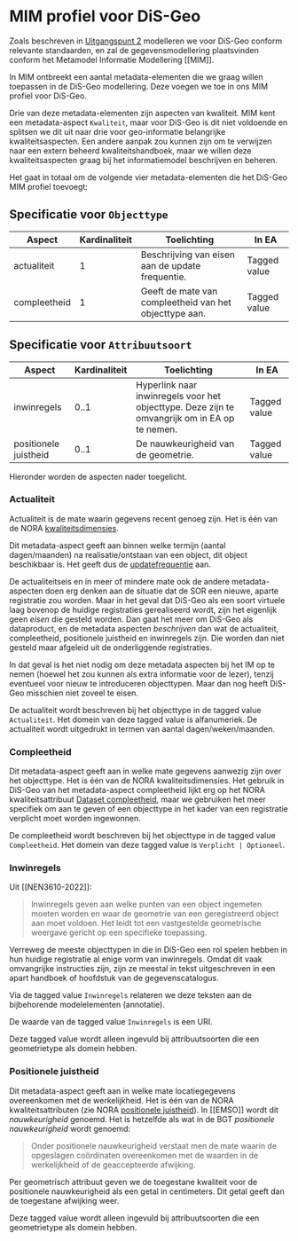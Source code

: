# MIM profiel voor DiS-Geo

Zoals beschreven in [Uitgangspunt 2](https://geonovum.github.io/disgeo-imsor/modelleerprincipes/#u2-informatiemodel-maakt-gebruik-van-relevante-standaarden) modelleren we voor DiS-Geo conform relevante standaarden, en zal de gegevensmodellering plaatsvinden conform het Metamodel Informatie Modellering [[MIM]].

In MIM ontbreekt een aantal metadata-elementen die we graag willen toepassen in de DiS-Geo modellering. Deze voegen we toe in ons MIM profiel voor DiS-Geo. 

Drie van deze metadata-elementen zijn aspecten van kwaliteit. MIM kent een metadata-aspect `Kwaliteit`, maar voor DiS-Geo is dit niet voldoende en splitsen we dit uit naar drie voor geo-informatie belangrijke kwaliteitsaspecten. Een andere aanpak zou kunnen zijn om te verwijzen naar een extern beheerd kwaliteitshandboek, maar we willen deze kwaliteitsaspecten graag bij het informatiemodel beschrijven en beheren. 

Het gaat in totaal om de volgende vier metadata-elementen die het DiS-Geo MIM profiel toevoegt: 

## Specificatie voor `Objecttype`

Aspect | Kardinaliteit | Toelichting | In EA
-------|---------------|-------------|------
actualiteit | 1 | Beschrijving van eisen aan de update frequentie. | Tagged value
compleetheid | 1 | Geeft de mate van compleetheid van het objecttype aan. | Tagged value


## Specificatie voor `Attribuutsoort`

Aspect | Kardinaliteit | Toelichting | In EA
-------|---------------|-------------|------
inwinregels | 0..1 | Hyperlink naar inwinregels voor het objecttype. Deze zijn te omvangrijk om in EA op te nemen. | Tagged value
positionele juistheid | 0..1 | De nauwkeurigheid van de geometrie. | Tagged value

Hieronder worden de aspecten nader toegelicht. 

### Actualiteit

Actualiteit is de mate waarin gegevens recent genoeg zijn. Het is één van de NORA [kwaliteitsdimensies](https://www.noraonline.nl/wiki/Raamwerk_gegevenskwaliteit/Kwaliteitsdimensies_tabel). 

Dit metadata-aspect geeft aan binnen welke termijn (aantal dagen/maanden) na realisatie/ontstaan van een object, dit object beschikbaar is. Het geeft dus de [updatefrequentie](https://www.noraonline.nl/wiki/Updatefrequentie) aan. 

<aside class="issue">De actualiteitseis en in meer of mindere mate ook de andere metadata-aspecten doen erg denken aan de situatie dat de SOR een nieuwe, aparte registratie zou worden. Maar in het geval dat DiS-Geo als een soort virtuele laag bovenop de huidige registraties gerealiseerd wordt, zijn het eigenlijk geen <i>eisen</i> die gesteld worden. Dan gaat het meer om DiS-Geo als dataproduct, en de metadata aspecten <i>beschrijven</i> dan wat de actualiteit, compleetheid, positionele juistheid en inwinregels zijn. Die worden dan niet gesteld maar afgeleid uit de onderliggende registraties. 

In dat geval is het niet nodig om deze metadata aspecten bij het IM op te nemen (hoewel het zou kunnen als extra informatie voor de lezer), tenzij eventueel voor nieuw te introduceren objecttypen. Maar dan nog heeft DiS-Geo misschien niet zoveel te eisen. 
</aside>

De actualiteit wordt beschreven bij het objecttype in de tagged value `Actualiteit`. Het domein van deze tagged value is alfanumeriek. De actualiteit wordt uitgedrukt in termen van aantal dagen/weken/maanden. 

### Compleetheid

Dit metadata-aspect geeft aan in welke mate gegevens aanwezig zijn over het objecttype. Het is één van de NORA kwaliteitsdimensies. Het gebruik in DiS-Geo van het metadata-aspect compleetheid lijkt erg op het NORA kwaliteitsattribuut [Dataset compleetheid](https://www.noraonline.nl/wiki/Dataset_compleetheid), maar we gebruiken het meer specifiek om aan te geven of een objecttype in het kader van een registratie verplicht moet worden ingewonnen. 

De compleetheid wordt beschreven bij het objecttype in de tagged value `Compleetheid`. Het domein van deze tagged value is `Verplicht | Optioneel`. 

### Inwinregels
Uit [[NEN3610-2022]]: 
> Inwinregels geven aan welke punten van een object ingemeten moeten worden en waar de geometrie van een geregistreerd object aan moet voldoen. Het leidt tot een vastgestelde geometrische weergave gericht op een specifieke toepassing.

Verreweg de meeste objecttypen in die in DiS-Geo een rol spelen hebben in hun huidige registratie al enige vorm van inwinregels. Omdat dit vaak omvangrijke instructies zijn, zijn ze meestal in tekst uitgeschreven in een apart handboek of hoofdstuk van de gegevenscatalogus. 

Via de tagged value `Inwinregels` relateren we deze teksten aan de bijbehorende modelelementen (annotatie).

De waarde van de tagged value `Inwinregels` is een URI. 

Deze tagged value wordt alleen ingevuld bij attribuutsoorten die een geometrietype als domein hebben.

### Positionele juistheid

Dit metadata-aspect geeft aan in welke mate locatiegegevens overeenkomen met de werkelijkheid. Het is één van de NORA kwaliteitsattributen (zie NORA [positionele juistheid](https://www.noraonline.nl/wiki/Positionele_juistheid)). In [[EMSO]] wordt dit *nauwkeurigheid* genoemd. Het is hetzelfde als wat in de BGT *positionele nauwkeurigheid* wordt genoemd:

> Onder positionele nauwkeurigheid verstaat men de mate waarin de opgeslagen coördinaten overeenkomen met de waarden in de werkelijkheid of de geaccepteerde afwijking.

Per geometrisch attribuut geven we de toegestane kwaliteit voor de positionele nauwkeurigheid als een getal in centimeters. Dit getal geeft dan de toegestane afwijking weer. 

Deze tagged value wordt alleen ingevuld bij attribuutsoorten die een geometrietype als domein hebben.
